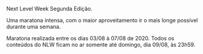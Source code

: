 Next Level Week Segunda Edição.

Uma maratona intensa, com o maior aproveitamento ir o mais longe possível durante uma semana.

Maratona realizada entre os dias 03/08 à 07/08 de 2020. Todos os conteúdos do NLW ficam no ar somente até domingo, dia 09/08, às 23h59. 
